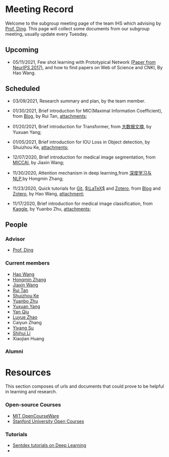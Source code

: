 <head>
    <script src="https://cdn.mathjax.org/mathjax/latest/MathJax.js?config=TeX-AMS-MML_HTMLorMML" type="text/javascript"></script>
    <script type="text/x-mathjax-config">
        MathJax.Hub.Config({
            tex2jax: {
            skipTags: ['script', 'noscript', 'style', 'textarea', 'pre'],
            inlineMath: [['$','$']]
            }
        });
    </script>
</head>

# Meeting Record

Welcome to the subgroup meeting page of the team IHS which advising by [Prof. Ding](http://som.hfut.edu.cn/wgp/web/js_nr.jsp?id=1000012012800035). This page will collect some documents from our subgroup meeting, usually update every Tuesday.

## Upcoming

- 05/11/2021, Few shot learning with Prototypical Network [(Paper from NeurIPS 2017)](https://blog.waynehfut.com/2020/11/02/prototypical_network_for_few_shot_learning/), and how to find papers on Web of Science and CNKI, By Hao Wang.

## Scheduled

- 03/09/2021, Research summary and plan, by the team member.

- 01/30/2021, Brief introduction for MIC(Maximal Information Coefficient), from [Blog](https://blog.csdn.net/qq_27586341/article/details/90603140?utm_medium=distribute.pc_relevant.none-task-blog-BlogCommendFromBaidu-2.control&depth_1-utm_source=distribute.pc_relevant.none-task-blog-BlogCommendFromBaidu-2.control), by Rui Tan, [attachments](attachments/paper/MaximalInformationCoefficient.pdf);

- 01/20/2021, Brief introduction for Transformer, from [大数据文摘](https://zhuanlan.zhihu.com/p/54356280), by Yuxuan Yang;

- 01/05/2021, Brief introduction for IOU Loss in Object detection, by Shuizhou Ke, [attachments](attachments/slides/2021-1-5%20IOU汇总.pdf);

- 12/07/2020, Brief introduction for medical image segmentation, from [MICCAI](https://github.com/ternaus/robot-surgery-segmentation), by Jiaxin Wang;

- 11/30/2020, Attention mechanism in deep learning,from [深度学习与 NLP](http://dwz.date/dZXg),by Hongmin Zhang;

- 11/23/2020, Quick tutorials for [Git](https://blog.waynehfut.com/2020/02/20/quickgittur/), [$\LaTeX$](https://blog.waynehfut.com/2020/01/20/intro-to-tex/) and [Zotero](https://www.zotero.org/support/zh/quick_start_guide), from [Blog](https://blog.waynehfut.com) and [Zotero](https://www.zotero.org/support/zh/quick_start_guide), by Hao Wang, [attachment](attachments/slides/2020-11-23%20Quick%20tutorials%20for%20git%20latex%20and%20zotero.pdf);

- 11/17/2020, Brief introduction for medical image classification, from [Kaggle](https://www.kaggle.com/sid321axn/step-wise-approach-cnn-model-77-0344-accuracy), by Yuanbo Zhu, [attachments](/attachments/other/step-wise-approach-cnn-model-77-0344-accuracy.ipynb);

## People

### Advisor

- [Prof. Ding](http://som.hfut.edu.cn/wgp/web/js_nr.jsp?id=1000012012800035)

### Current members

- [Hao Wang](https://waynehfut.com/)
- [Hongmin Zhang](https://github.com/Vikenmin)
- [Jiaxin Wang](https://github.com/jiaxinshiwo)
- [Rui Tan](https://github.com/Terry-tr)
- [Shuizhou Ke](https://github.com/ksz-creat)
- [Yuanbo Zhu](https://github.com/xthc)
- [Yuxuan Yang](https://github.com/trigger26)
- [Yan Qiu](https://github.com/qyhfut)
- [Luyue Zhao](https://innocentius.tech/)
- Caiyun Zhang
- [Yiyang Su](https://github.com/syypretend)
- [Shihui Li](https://github.com/Li0316)
- Xiaojian Huang

### Alumni

# Resources

This section composes of urls and documents that could prove to be helpful in learning and research.

### Open-source Courses

- [MIT OpenCourseWare](https://www.youtube.com/user/MIT)
- [Stanford University Open Courses](https://www.youtube.com/user/stanfordonline)

### Tutorials

- [Sentdex tutorials on Deep Learning](https://www.youtube.com/user/sentdex)
- 
